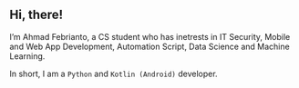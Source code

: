 
## Hi, there!

I’m Ahmad Febrianto, a CS student who has inetrests in IT Security, Mobile and Web App Development, Automation Script, Data Science and Machine Learning. 

In short, I am a ```Python``` and ```Kotlin (Android)``` developer.

<!---
ahmadfebrianto/ahmadfebrianto is a ✨ special ✨ repository because its `README.md` (this file) appears on your GitHub profile.
You can click the Preview link to take a look at your changes.
--->
